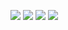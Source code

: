 ![](http://loenwind.info/eio/Item_Buffer.png)
![](http://loenwind.info/eio/Power_Buffer.png)
![](http://loenwind.info/eio/Omni_Buffer.png)
![](http://loenwind.info/eio/Creative_Buffer.png)